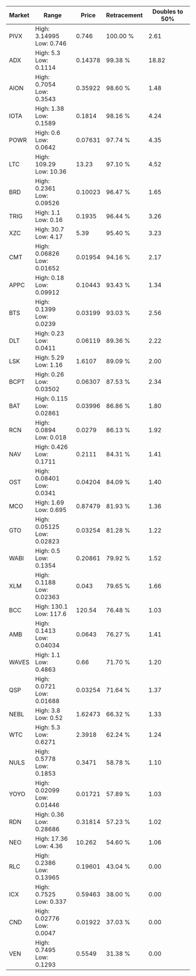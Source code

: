 | Market | Range | Price| Retracement | Doubles to 50% |
| --- | --- | --- | --- | --- |
| PIVX | High: 3.14995<br />Low: 0.746 | 0.746 | 100.00 % | 2.61 |
| ADX | High: 5.3<br />Low: 0.1114 | 0.14378 | 99.38 % | 18.82 |
| AION | High: 0.7054<br />Low: 0.3543 | 0.35922 | 98.60 % | 1.48 |
| IOTA | High: 1.38<br />Low: 0.1589 | 0.1814 | 98.16 % | 4.24 |
| POWR | High: 0.6<br />Low: 0.0642 | 0.07631 | 97.74 % | 4.35 |
| LTC | High: 109.29<br />Low: 10.36 | 13.23 | 97.10 % | 4.52 |
| BRD | High: 0.2361<br />Low: 0.09526 | 0.10023 | 96.47 % | 1.65 |
| TRIG | High: 1.1<br />Low: 0.16 | 0.1935 | 96.44 % | 3.26 |
| XZC | High: 30.7<br />Low: 4.17 | 5.39 | 95.40 % | 3.23 |
| CMT | High: 0.06826<br />Low: 0.01652 | 0.01954 | 94.16 % | 2.17 |
| APPC | High: 0.18<br />Low: 0.09912 | 0.10443 | 93.43 % | 1.34 |
| BTS | High: 0.1399<br />Low: 0.0239 | 0.03199 | 93.03 % | 2.56 |
| DLT | High: 0.23<br />Low: 0.0411 | 0.06119 | 89.36 % | 2.22 |
| LSK | High: 5.29<br />Low: 1.16 | 1.6107 | 89.09 % | 2.00 |
| BCPT | High: 0.26<br />Low: 0.03502 | 0.06307 | 87.53 % | 2.34 |
| BAT | High: 0.115<br />Low: 0.02861 | 0.03996 | 86.86 % | 1.80 |
| RCN | High: 0.0894<br />Low: 0.018 | 0.0279 | 86.13 % | 1.92 |
| NAV | High: 0.426<br />Low: 0.1711 | 0.2111 | 84.31 % | 1.41 |
| OST | High: 0.08401<br />Low: 0.0341 | 0.04204 | 84.09 % | 1.40 |
| MCO | High: 1.69<br />Low: 0.695 | 0.87479 | 81.93 % | 1.36 |
| GTO | High: 0.05125<br />Low: 0.02823 | 0.03254 | 81.28 % | 1.22 |
| WABI | High: 0.5<br />Low: 0.1354 | 0.20861 | 79.92 % | 1.52 |
| XLM | High: 0.1188<br />Low: 0.02363 | 0.043 | 79.65 % | 1.66 |
| BCC | High: 130.1<br />Low: 117.6 | 120.54 | 76.48 % | 1.03 |
| AMB | High: 0.1413<br />Low: 0.04034 | 0.0643 | 76.27 % | 1.41 |
| WAVES | High: 1.1<br />Low: 0.4863 | 0.66 | 71.70 % | 1.20 |
| QSP | High: 0.0721<br />Low: 0.01688 | 0.03254 | 71.64 % | 1.37 |
| NEBL | High: 3.8<br />Low: 0.52 | 1.62473 | 66.32 % | 1.33 |
| WTC | High: 5.3<br />Low: 0.6271 | 2.3918 | 62.24 % | 1.24 |
| NULS | High: 0.5778<br />Low: 0.1853 | 0.3471 | 58.78 % | 1.10 |
| YOYO | High: 0.02099<br />Low: 0.01446 | 0.01721 | 57.89 % | 1.03 |
| RDN | High: 0.36<br />Low: 0.28686 | 0.31814 | 57.23 % | 1.02 |
| NEO | High: 17.36<br />Low: 4.36 | 10.262 | 54.60 % | 1.06 |
| RLC | High: 0.2386<br />Low: 0.13965 | 0.19601 | 43.04 % | 0.00 |
| ICX | High: 0.7525<br />Low: 0.337 | 0.59463 | 38.00 % | 0.00 |
| CND | High: 0.02776<br />Low: 0.0047 | 0.01922 | 37.03 % | 0.00 |
| VEN | High: 0.7495<br />Low: 0.1293 | 0.5549 | 31.38 % | 0.00 |
